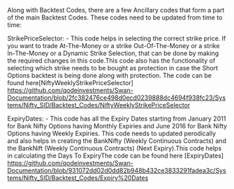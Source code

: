 
Along with Backtest Codes, there are a few Ancillary codes that form a part of the main Backtest Codes. These codes need to be updated from time to time:

StrikePriceSelector: - This code helps in selecting the correct strike price. If you want to trade At-The-Money or a strike Out-Of-The-Money or a strike In-The-Money
or a Dynamic Strike Selection, that can be done by making the required changes in this code.This code also has the functionality of selecting which strike needs to be bought as protection in case the Short Options backtest is being done along with protection. The code can be found here[NiftyWeeklyStrikePriceSelector]
https://github.com/qodeinvestments/Swan-Documentation/blob/2fc382476ce498d0ecd0239888dc4694f938fc23/Systems/Nifty_SID/Backtest_Codes/NiftyWeeklyStrikePriceSelector

ExpiryDates: - This code has all the Expiry Dates starting from January 2011 for Bank Nifty Options having Monthly Expiries and June 2016 for Bank Nifty Options having Weekly Expiries. This code needs to updated perodically and also helps in creating the BankNifty (Weekly Continuous Contracts) and the BankNift (Weekly Continuous Contracts) (Next Expiry).This code helps in calculating the Days To ExpiryThe code can be found here [ExpiryDates]
https://github.com/qodeinvestments/Swan-Documentation/blob/931072dd02d0dd82b948b432ce3833291fadea3c/Systems/Nifty_SID/Backtest_Codes/Expiry%20Dates
